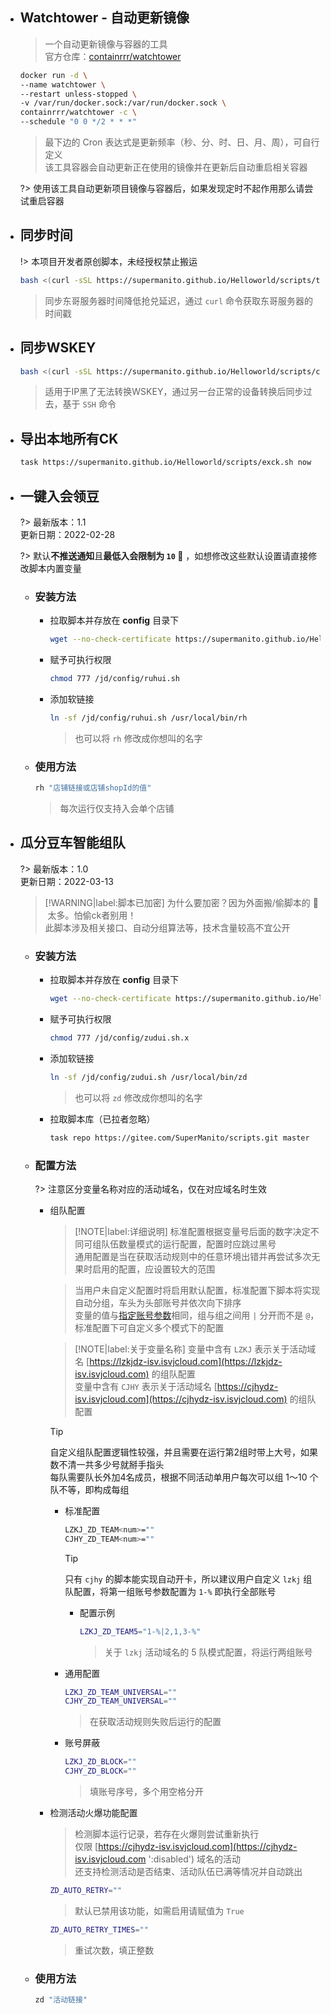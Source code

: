 
- ## Watchtower - 自动更新镜像

  > 一个自动更新镜像与容器的工具\
  > 官方仓库：[containrrr/watchtower](https://github.com/containrrr/watchtower)

  ```bash
  docker run -d \
  --name watchtower \
  --restart unless-stopped \
  -v /var/run/docker.sock:/var/run/docker.sock \
  containrrr/watchtower -c \
  --schedule "0 0 */2 * * *"
  ```
  > 最下边的 Cron 表达式是更新频率（秒、分、时、日、月、周），可自行定义\
  > 该工具容器会自动更新正在使用的镜像并在更新后自动重启相关容器

  ?> 使用该工具自动更新项目镜像与容器后，如果发现定时不起作用那么请尝试重启容器

- ## 同步时间

  !> 本项目开发者原创脚本，未经授权禁止搬运

  ```bash
  bash <(curl -sSL https://supermanito.github.io/Helloworld/scripts/time_sync.sh)
  ```
  > 同步东哥服务器时间降低抢兑延迟，通过 `curl` 命令获取东哥服务器的时间戳

- ## 同步WSKEY

  ```bash
  bash <(curl -sSL https://supermanito.github.io/Helloworld/scripts/cookie_sync.sh)
  ```
  > 适用于IP黑了无法转换WSKEY，通过另一台正常的设备转换后同步过去，基于 `SSH` 命令

- ## 导出本地所有CK

  ```bash
  task https://supermanito.github.io/Helloworld/scripts/exck.sh now
  ```

- ## 一键入会领豆

  ?> 最新版本：1.1\
    更新日期：2022-02-28

  ?> 默认**不推送通知**且**最低入会限制为 `10` 🐶** ，如想修改这些默认设置请直接修改脚本内置变量

  - ### 安装方法 <!-- {docsify-ignore} -->

    - 拉取脚本并存放在 **config** 目录下

      ```bash
      wget --no-check-certificate https://supermanito.github.io/Helloworld/scripts/ruhui.sh -O /jd/config/ruhui.sh
      ```

    - 赋予可执行权限

      ```bash
      chmod 777 /jd/config/ruhui.sh
      ```

    - 添加软链接

      ```bash
      ln -sf /jd/config/ruhui.sh /usr/local/bin/rh
      ```
      > 也可以将 `rh` 修改成你想叫的名字

  - ### 使用方法 <!-- {docsify-ignore} -->

    ```bash
    rh "店铺链接或店铺shopId的值"
    ```
    > 每次运行仅支持入会单个店铺

- ## 瓜分豆车智能组队

  ?> 最新版本：1.0\
    更新日期：2022-03-13

  > [!WARNING|label:脚本已加密]
  > 为什么要加密？因为外面搬/偷脚本的 🐶 &nbsp;太多。怕偷ck者别用！\
  > 此脚本涉及相关接口、自动分组算法等，技术含量较高不宜公开

  - ### 安装方法 <!-- {docsify-ignore} -->

    - 拉取脚本并存放在 **config** 目录下

      ```bash
      wget --no-check-certificate https://supermanito.github.io/Helloworld/scripts/zudui.sh.x -O /jd/config/zudui.sh.x
      ```

    - 赋予可执行权限

      ```bash
      chmod 777 /jd/config/zudui.sh.x
      ```

    - 添加软链接

      ```bash
      ln -sf /jd/config/zudui.sh /usr/local/bin/zd
      ```
      > 也可以将 `zd` 修改成你想叫的名字

    - 拉取脚本库（已拉者忽略）

      ```bash
      task repo https://gitee.com/SuperManito/scripts.git master
      ```

  - ### 配置方法 <!-- {docsify-ignore} -->

    ?> 注意区分变量名称对应的活动域名，仅在对应域名时生效

    - 组队配置

      > [!NOTE|label:详细说明]
      > 标准配置根据变量号后面的数字决定不同可组队伍数量模式的运行配置，配置时应跳过黑号\
      > 通用配置是当在获取活动规则中的任意环境出错并再尝试多次无果时启用的配置，应设置较大的范围

      > 当用户未自定义配置时将启用默认配置，标准配置下脚本将实现自动分组，车头为头部账号并依次向下排序\
      > 变量的值与[指定账号参数](https://supermanito.github.io/Helloworld/#/use/执行脚本?id=关于指定账号相关参数的用法示例)相同，组与组之间用 `|` 分开而不是 `@`，标准配置下可自定义多个模式下的配置

      > [!NOTE|label:关于变量名称]
      > 变量中含有 `LZKJ` 表示关于活动域名 [https://lzkjdz-isv.isvjcloud.com](https://lzkjdz-isv.isvjcloud.com) 的组队配置\
      > 变量中含有 `CJHY` 表示关于活动域名 [https://cjhydz-isv.isvjcloud.com](https://cjhydz-isv.isvjcloud.com) 的组队配置

      > [!TIP]
      > 自定义组队配置逻辑性较强，并且需要在运行第2组时带上大号，如果数不清一共多少号就掰手指头\
      > 每队需要队长外加4名成员，根据不同活动单用户每次可以组 1～10 个队不等，即构成每组

      - 标准配置

        ```bash
        LZKJ_ZD_TEAM<num>=""
        CJHY_ZD_TEAM<num>=""
        ```
        > [!TIP]
        > 只有 `cjhy` 的脚本能实现自动开卡，所以建议用户自定义 `lzkj` 组队配置，将第一组账号参数配置为 `1-%` 即执行全部账号

        - 配置示例

          ```bash
          LZKJ_ZD_TEAM5="1-%|2,1,3-%"
          ```
          > 关于 `lzkj` 活动域名的 5 队模式配置，将运行两组账号

      - 通用配置

        ```bash
        LZKJ_ZD_TEAM_UNIVERSAL=""
        CJHY_ZD_TEAM_UNIVERSAL=""
        ```
        > 在获取活动规则失败后运行的配置

      - 账号屏蔽

        ```bash
        LZKJ_ZD_BLOCK=""
        CJHY_ZD_BLOCK=""
        ```
        > 填账号序号，多个用空格分开

    - 检测活动火爆功能配置

      > 检测脚本运行记录，若存在火爆则尝试重新执行\
      > 仅限 [https://cjhydz-isv.isvjcloud.com](https://cjhydz-isv.isvjcloud.com ':disabled') 域名的活动\
      > 还支持检测活动是否结束、活动队伍已满等情况并自动跳出

      ```bash
      ZD_AUTO_RETRY=""
      ```
      > 默认已禁用该功能，如需启用请赋值为 `True`

      ```bash
      ZD_AUTO_RETRY_TIMES=""
      ```
      > 重试次数，填正整数

  - ### 使用方法 <!-- {docsify-ignore} -->

    ```bash
    zd "活动链接"
    ```

